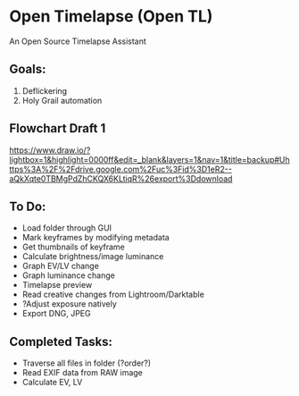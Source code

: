 # Open Timelapse (Open TL)
An Open Source Timelapse Assistant

## Goals:
1. Deflickering
2. Holy Grail automation

## Flowchart Draft 1
https://www.draw.io/?lightbox=1&highlight=0000ff&edit=_blank&layers=1&nav=1&title=backup#Uhttps%3A%2F%2Fdrive.google.com%2Fuc%3Fid%3D1eR2--aQkXqte0TBMgPdZhCKQX6KLtiqR%26export%3Ddownload

## To Do:
- Load folder through GUI
- Mark keyframes by modifying metadata
- Get thumbnails of keyframe
- Calculate brightness/image luminance
- Graph EV/LV change
- Graph luminance change
- Timelapse preview
- Read creative changes from Lightroom/Darktable
- ?Adjust exposure natively
- Export DNG, JPEG

## Completed Tasks:
- Traverse all files in folder (?order?)
- Read EXIF data from RAW image
- Calculate EV, LV

